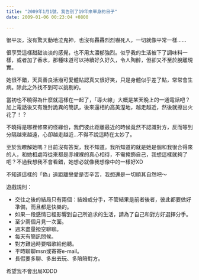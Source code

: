```yaml
---
title: "2009年1月1號，我告別了19年來單身的日子"
date: 2009-01-06 00:23:04 +0800

---
```



很平淡，沒有驚天動地泣鬼神，也沒有轟轟烈烈嚇死人，一切就像平常一樣......



很享受這樣甜甜淡淡的感覺，也不用太濃郁強烈。似乎我的生活被下了調味料一樣，或者加了香水，那種味道可以持續好久好久，令人陶醉，但卻又不至於脫離現實。



她很不錯，天真善良活潑可愛體貼認真又很好笑，只是身體似乎差了點，常常會生病。除此之外找不到可以挑剔的。



當初也不曉得為什麼就這樣在一起了，「導火線」大概是某天晚上的一通電話吧？加上電話後又有幾封詭異的簡訊，後來還相約高美溼地，越走越近，然後就擦出火花了！？



不曉得是哪裡修來的怪緣份，我們彼此距離最近的時候竟然不認識對方，反而等到分隔越來越遠，心卻越走越近...不得不說這時在太妙了。



至於我瞭解她嗎？目前沒有答案，我不知道。我所知道的就是她是個和我很合得來的人，和她相處時從來都是赤裸裸的真心相待，不需掩飾自己，我想這樣就夠了吧？不過我想我不會看錯，她想必就像我想像中的一樣好XD



不知道這樣的「偽」遠距離戀愛是否辛苦，我想還是一切順其自然吧～



遊戲規則：

<ul><li>交往之後的結局只有兩個：結婚或分手，不管結果是前者後者，彼此都要做好準備，而且都是快樂的。</li><li>如果一段感情已經影響到自己所追求的生活，請為了自己和對方好選擇分手。</li><li>至少兩個月見一次面。</li><li>週末盡量撥空聊聊。</li><li>每天有簡訊問候。</li><li>對方難過時要唱歌給他聽。<br /></li><li>平時聊聊msn或寄寄e-mail。<br /></li><li>長假要多聊、多出去玩、多陪陪對方。</li></ul>

希望我不會出局XDDD


